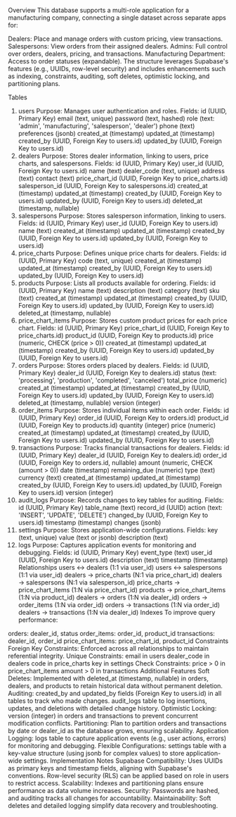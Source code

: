 Overview
This database supports a multi-role application for a manufacturing company, connecting a single dataset across separate apps for:

Dealers: Place and manage orders with custom pricing, view transactions.
Salespersons: View orders from their assigned dealers.
Admins: Full control over orders, dealers, pricing, and transactions.
Manufacturing Department: Access to order statuses (expandable).
The structure leverages Supabase's features (e.g., UUIDs, row-level security) and includes enhancements such as indexing, constraints, auditing, soft deletes, optimistic locking, and partitioning plans.

Tables
1. users
Purpose: Manages user authentication and roles.
Fields:
id (UUID, Primary Key)
email (text, unique)
password (text, hashed)
role (text: 'admin', 'manufacturing', 'salesperson', 'dealer')
phone (text)
preferences (jsonb)
created_at (timestamp)
updated_at (timestamp)
created_by (UUID, Foreign Key to users.id)
updated_by (UUID, Foreign Key to users.id)
2. dealers
Purpose: Stores dealer information, linking to users, price charts, and salespersons.
Fields:
id (UUID, Primary Key)
user_id (UUID, Foreign Key to users.id)
name (text)
dealer_code (text, unique)
address (text)
contact (text)
price_chart_id (UUID, Foreign Key to price_charts.id)
salesperson_id (UUID, Foreign Key to salespersons.id)
created_at (timestamp)
updated_at (timestamp)
created_by (UUID, Foreign Key to users.id)
updated_by (UUID, Foreign Key to users.id)
deleted_at (timestamp, nullable)
3. salespersons
Purpose: Stores salesperson information, linking to users.
Fields:
id (UUID, Primary Key)
user_id (UUID, Foreign Key to users.id)
name (text)
created_at (timestamp)
updated_at (timestamp)
created_by (UUID, Foreign Key to users.id)
updated_by (UUID, Foreign Key to users.id)
4. price_charts
Purpose: Defines unique price charts for dealers.
Fields:
id (UUID, Primary Key)
code (text, unique)
created_at (timestamp)
updated_at (timestamp)
created_by (UUID, Foreign Key to users.id)
updated_by (UUID, Foreign Key to users.id)
5. products
Purpose: Lists all products available for ordering.
Fields:
id (UUID, Primary Key)
name (text)
description (text)
category (text)
sku (text)
created_at (timestamp)
updated_at (timestamp)
created_by (UUID, Foreign Key to users.id)
updated_by (UUID, Foreign Key to users.id)
deleted_at (timestamp, nullable)
6. price_chart_items
Purpose: Stores custom product prices for each price chart.
Fields:
id (UUID, Primary Key)
price_chart_id (UUID, Foreign Key to price_charts.id)
product_id (UUID, Foreign Key to products.id)
price (numeric, CHECK (price > 0))
created_at (timestamp)
updated_at (timestamp)
created_by (UUID, Foreign Key to users.id)
updated_by (UUID, Foreign Key to users.id)
7. orders
Purpose: Stores orders placed by dealers.
Fields:
id (UUID, Primary Key)
dealer_id (UUID, Foreign Key to dealers.id)
status (text: 'processing', 'production', 'completed', 'canceled')
total_price (numeric)
created_at (timestamp)
updated_at (timestamp)
created_by (UUID, Foreign Key to users.id)
updated_by (UUID, Foreign Key to users.id)
deleted_at (timestamp, nullable)
version (integer)
8. order_items
Purpose: Stores individual items within each order.
Fields:
id (UUID, Primary Key)
order_id (UUID, Foreign Key to orders.id)
product_id (UUID, Foreign Key to products.id)
quantity (integer)
price (numeric)
created_at (timestamp)
updated_at (timestamp)
created_by (UUID, Foreign Key to users.id)
updated_by (UUID, Foreign Key to users.id)
9. transactions
Purpose: Tracks financial transactions for dealers.
Fields:
id (UUID, Primary Key)
dealer_id (UUID, Foreign Key to dealers.id)
order_id (UUID, Foreign Key to orders.id, nullable)
amount (numeric, CHECK (amount > 0))
date (timestamp)
remaining_due (numeric)
type (text)
currency (text)
created_at (timestamp)
updated_at (timestamp)
created_by (UUID, Foreign Key to users.id)
updated_by (UUID, Foreign Key to users.id)
version (integer)
10. audit_logs
Purpose: Records changes to key tables for auditing.
Fields:
id (UUID, Primary Key)
table_name (text)
record_id (UUID)
action (text: 'INSERT', 'UPDATE', 'DELETE')
changed_by (UUID, Foreign Key to users.id)
timestamp (timestamp)
changes (jsonb)
11. settings
Purpose: Stores application-wide configurations.
Fields:
key (text, unique)
value (text or jsonb)
description (text)
12. logs
Purpose: Captures application events for monitoring and debugging.
Fields:
id (UUID, Primary Key)
event_type (text)
user_id (UUID, Foreign Key to users.id)
description (text)
timestamp (timestamp)
Relationships
users ↔ dealers (1:1 via user_id)
users ↔ salespersons (1:1 via user_id)
dealers → price_charts (N:1 via price_chart_id)
dealers → salespersons (N:1 via salesperson_id)
price_charts → price_chart_items (1:N via price_chart_id)
products → price_chart_items (1:N via product_id)
dealers → orders (1:N via dealer_id)
orders → order_items (1:N via order_id)
orders → transactions (1:N via order_id)
dealers → transactions (1:N via dealer_id)
Indexes
To improve query performance:

orders: dealer_id, status
order_items: order_id, product_id
transactions: dealer_id, order_id
price_chart_items: price_chart_id, product_id
Constraints
Foreign Key Constraints: Enforced across all relationships to maintain referential integrity.
Unique Constraints:
email in users
dealer_code in dealers
code in price_charts
key in settings
Check Constraints:
price > 0 in price_chart_items
amount > 0 in transactions
Additional Features
Soft Deletes: Implemented with deleted_at (timestamp, nullable) in orders, dealers, and products to retain historical data without permanent deletion.
Auditing:
created_by and updated_by fields (Foreign Key to users.id) in all tables to track who made changes.
audit_logs table to log insertions, updates, and deletions with detailed change history.
Optimistic Locking: version (integer) in orders and transactions to prevent concurrent modification conflicts.
Partitioning: Plan to partition orders and transactions by date or dealer_id as the database grows, ensuring scalability.
Application Logging: logs table to capture application events (e.g., user actions, errors) for monitoring and debugging.
Flexible Configurations: settings table with a key-value structure (using jsonb for complex values) to store application-wide settings.
Implementation Notes
Supabase Compatibility: Uses UUIDs as primary keys and timestamp fields, aligning with Supabase's conventions. Row-level security (RLS) can be applied based on role in users to restrict access.
Scalability: Indexes and partitioning plans ensure performance as data volume increases.
Security: Passwords are hashed, and auditing tracks all changes for accountability.
Maintainability: Soft deletes and detailed logging simplify data recovery and troubleshooting.

